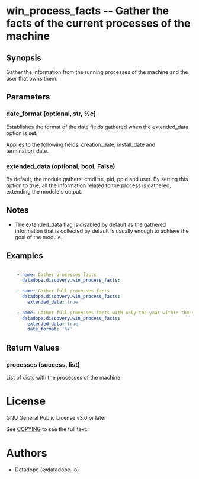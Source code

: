 # win_process_facts -- Gather the facts of the current processes of the machine

## Synopsis

Gather the information from the running processes of the machine and the user that owns them.

## Parameters

### date_format (optional, str, %c)
Establishes the format of the date fields gathered when the extended_data option is set.

Applies to the following fields: creation_date, install_date and termination_date.

### extended_data (optional, bool, False)
By default, the module gathers: cmdline, pid, ppid and user. 
By setting this option to true, all the information related to the process is gathered, extending the module's output.


## Notes

   - The extended_data flag is disabled by default as the gathered information that is collected by default is usually enough to achieve the goal of the module.

## Examples

```yaml
    
    - name: Gather processes facts
      datadope.discovery.win_process_facts:

    - name: Gather full processes facts
      datadope.discovery.win_process_facts:
        extended_data: true

    - name: Gather full processes facts with only the year within the date fields
      datadope.discovery.win_process_facts:
        extended_data: true
        date_format: '%Y'

```


## Return Values

### processes (success, list)
List of dicts with the processes of the machine

# License

GNU General Public License v3.0 or later

See [COPYING](../../COPYING) to see the full text.

# Authors

- Datadope (@datadope-io)
